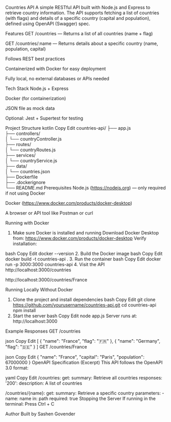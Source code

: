 Countries API
A simple RESTful API built with Node.js and Express to retrieve country information. The API supports fetching a list of countries (with flags) and details of a specific country (capital and population), defined using OpenAPI (Swagger) spec.

Features
GET /countries — Returns a list of all countries (name + flag)

GET /countries/:name — Returns details about a specific country (name, population, capital)

Follows REST best practices

Containerized with Docker for easy deployment

Fully local, no external databases or APIs needed

Tech Stack
Node.js + Express

Docker (for containerization)

JSON file as mock data

Optional: Jest + Supertest for testing

Project Structure
kotlin
Copy
Edit
countries-api/
├── app.js  
├── controllers/  
│   └── countryController.js  
├── routes/  
│   └── countryRoutes.js  
├── services/  
│   └── countryService.js  
├── data/  
│   └── countries.json  
├── Dockerfile  
├── .dockerignore  
└── README.md
Prerequisites
Node.js (https://nodejs.org) — only required if not using Docker

Docker (https://www.docker.com/products/docker-desktop)

A browser or API tool like Postman or curl

Running with Docker
1. Make sure Docker is installed and running
Download Docker Desktop from: https://www.docker.com/products/docker-desktop
Verify installation:

bash
Copy
Edit
docker --version
2. Build the Docker image
bash
Copy
Edit
docker build -t countries-api .
3. Run the container
bash
Copy
Edit
docker run -p 3000:3000 countries-api
4. Visit the API
http://localhost:3000/countries

http://localhost:3000/countries/France

Running Locally Without Docker
1. Clone the project and install dependencies
bash
Copy
Edit
git clone https://github.com/yourusername/countries-api.git
cd countries-api
npm install
2. Start the server
bash
Copy
Edit
node app.js
Server runs at: http://localhost:3000

Example Responses
GET /countries

json
Copy
Edit
[
  { "name": "France", "flag": "🇫🇷" },
  { "name": "Germany", "flag": "🇩🇪" }
]
GET /countries/France

json
Copy
Edit
{
  "name": "France",
  "capital": "Paris",
  "population": 67000000
}
OpenAPI Specification (Excerpt)
This API follows the OpenAPI 3.0 format:

yaml
Copy
Edit
/countries:
  get:
    summary: Retrieve all countries
    responses:
      '200':
        description: A list of countries

/countries/{name}:
  get:
    summary: Retrieve a specific country
    parameters:
      - name: name
        in: path
        required: true
Stopping the Server
If running in the terminal:
Press Ctrl + C

Author
Built by Sashen Govender